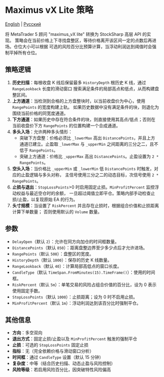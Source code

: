 # Maximus vX Lite 策略
[English](README.md) | [Русский](README_ru.md)

将 MetaTrader 5 顾问 "maximus_vX lite" 转换为 StockSharp 高层 API 的实现。
策略会在当前价格上下寻找盘整区，等待价格离开该区间一定的点数后再进场。仓位大小可以根据
可选的风险百分比预算计算，当浮动利润达到阈值时会强制平掉所有仓位。

## 策略逻辑

1. **历史扫描**：每根收盘 K 线后保留最多 `HistoryDepth` 根历史 K 线，通过 `RangeLookback` 长度的滑动窗口
   搜索满足条件的局部高点和低点，从而构建盘整区间。
2. **上方通道**：当检测到合格的上方盘整块时，以当前收盘价为中心，使用 `RangePoints` 的宽度构建上轨。
   如果历史数据中没有满足条件的块，则退化为围绕当前价格的同宽度通道。
3. **下方通道**：如果历史中存在符合条件的块，则直接使用其高点/低点；否则在当前收盘价下方
   `RangePoints` 的位置构建一个合成通道。
4. **多头入场**：允许两种多头情形：
   - 突破下方盘整：价格必须比 `_lowerMax` 高出 `DistancePoints`，并且上方通道已建立。止盈取 `_lowerMax`
     与 `_upperMin` 之间距离的三分之二，且不低于 `RangePoints`。
   - 突破上方通道：价格比 `_upperMax` 高出 `DistancePoints`。止盈设置为 `2 * RangePoints`。
5. **空头入场**：当价格比 `_upperMin` 或 `_lowerMin` 低 `DistancePoints` 时触发，对应的止盈逻辑与多头对称，
   主信号使用三分之二的动态目标，次信号使用 `2 * RangePoints`。
6. **止损与退出**：`StopLossPoints`>0 时启用固定止损。`MinProfitPercent` 监控浮动权益与最近空仓时的余额，
   一旦超过阈值立即平仓。策略内部手动检查止损/止盈，以复现原始 EA 的行为。
7. **头寸规模**：当设置了 `RiskPercent` 并且存在止损时，根据组合价值和止损距离计算下单数量；
   否则使用默认的 `Volume` 数量。

## 参数

- `DelayOpen`（默认 `2`）：允许在同方向加仓的时间框数量。
- `DistancePoints`（默认 `850`）：距离盘整边界至少多少点后才允许进场。
- `RangePoints`（默认 `500`）：盘整区的宽度。
- `HistoryDepth`（默认 `1000`）：保存的历史 K 线数量。
- `RangeLookback`（默认 `40`）：计算局部高低点的窗口长度。
- `CandleType`（默认 `TimeSpan.FromMinutes(15).TimeFrame()`）：使用的时间框。
- `RiskPercent`（默认 `5m`）：单笔交易的风险占组合价值的百分比，设为 0 表示使用固定手数。
- `StopLossPoints`（默认 `1000`）：止损距离；设为 0 时不启用止损。
- `MinProfitPercent`（默认 `1m`）：浮动利润达到该百分比时强制平仓。

## 其他信息

- **方向**：多空双向
- **退出方式**：固定止损/止盈以及 `MinProfitPercent` 触发的强制平仓
- **止损**：可选的 `StopLossPoints` 固定止损
- **指标**：无（完全依赖价格与滑动窗口分析）
- **时间框**：通过 `CandleType` 设置（默认 15 分钟）
- **复杂度**：中等（结合历史扫描、动态止盈与风险控制）
- **风险等级**：若启用风险百分比，因突破特性风险偏高

